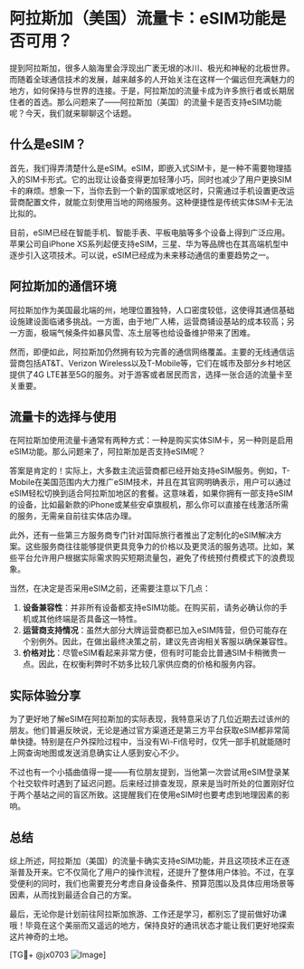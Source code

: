 # 阿拉斯加（美国）流量卡：eSIM功能是否可用？

提到阿拉斯加，很多人脑海里会浮现出广袤无垠的冰川、极光和神秘的北极世界。而随着全球通信技术的发展，越来越多的人开始关注在这样一个偏远但充满魅力的地方，如何保持与世界的连接。于是，阿拉斯加的流量卡成为许多旅行者或长期居住者的首选。那么问题来了——阿拉斯加（美国）的流量卡是否支持eSIM功能呢？今天，我们就来聊聊这个话题。

## 什么是eSIM？

首先，我们得弄清楚什么是eSIM。eSIM，即嵌入式SIM卡，是一种不需要物理插入的SIM卡形式。它的出现让设备变得更加轻薄小巧，同时也减少了用户更换SIM卡的麻烦。想象一下，当你去到一个新的国家或地区时，只需通过手机设置更改运营商配置文件，就能立刻使用当地的网络服务。这种便捷性是传统实体SIM卡无法比拟的。

目前，eSIM已经在智能手机、智能手表、平板电脑等多个设备上得到广泛应用。苹果公司自iPhone XS系列起便支持eSIM，三星、华为等品牌也在其高端机型中逐步引入这项技术。可以说，eSIM已经成为未来移动通信的重要趋势之一。

## 阿拉斯加的通信环境

阿拉斯加作为美国最北端的州，地理位置独特，人口密度较低，这使得其通信基础设施建设面临诸多挑战。一方面，由于地广人稀，运营商铺设基站的成本较高；另一方面，极端气候条件如暴风雪、冻土层等也给设备维护带来了困难。

然而，即便如此，阿拉斯加仍然拥有较为完善的通信网络覆盖。主要的无线通信运营商包括AT&T、Verizon Wireless以及T-Mobile等，它们在城市及部分乡村地区提供了4G LTE甚至5G的服务。对于游客或者居民而言，选择一张合适的流量卡至关重要。

## 流量卡的选择与使用

在阿拉斯加使用流量卡通常有两种方式：一种是购买实体SIM卡，另一种则是启用eSIM功能。那么问题来了，阿拉斯加是否支持eSIM呢？

答案是肯定的！实际上，大多数主流运营商都已经开始支持eSIM服务。例如，T-Mobile在美国范围内大力推广eSIM技术，并且在其官网明确表示，用户可以通过eSIM轻松切换到适合阿拉斯加地区的套餐。这意味着，如果你拥有一部支持eSIM的设备，比如最新款的iPhone或某些安卓旗舰机，那么你可以直接在线激活所需的服务，无需亲自前往实体店办理。

此外，还有一些第三方服务商专门针对国际旅行者推出了定制化的eSIM解决方案。这些服务商往往能够提供更具竞争力的价格以及更灵活的服务选项。比如，某些平台允许用户根据实际需求购买短期流量包，避免了传统预付费模式下的浪费现象。

当然，在决定是否采用eSIM之前，还需要注意以下几点：

1. **设备兼容性**：并非所有设备都支持eSIM功能。在购买前，请务必确认你的手机或其他终端是否具备这一特性。
2. **运营商支持情况**：虽然大部分大牌运营商都已加入eSIM阵营，但仍可能存在个别例外。因此，在做出最终决策之前，建议先咨询相关客服以确保兼容性。
3. **价格对比**：尽管eSIM看起来非常方便，但有时可能会比普通SIM卡稍微贵一点。因此，在权衡利弊时不妨多比较几家供应商的价格和服务内容。

## 实际体验分享

为了更好地了解eSIM在阿拉斯加的实际表现，我特意采访了几位近期去过该州的朋友。他们普遍反映说，无论是通过官方渠道还是第三方平台获取eSIM都非常简单快捷。特别是在户外探险过程中，当没有Wi-Fi信号时，仅凭一部手机就能随时上网查询地图或发送消息确实让人感到安心不少。

不过也有一个小插曲值得一提——有位朋友提到，当他第一次尝试用eSIM登录某个社交软件时遇到了延迟问题。后来经过排查发现，原来是当时所处的位置刚好位于两个基站之间的盲区所致。这提醒我们在使用eSIM时也要考虑到地理因素的影响。

## 总结

综上所述，阿拉斯加（美国）的流量卡确实支持eSIM功能，并且这项技术正在逐渐普及开来。它不仅简化了用户的操作流程，还提升了整体用户体验。不过，在享受便利的同时，我们也需要充分考虑自身设备条件、预算范围以及具体应用场景等因素，从而找到最适合自己的方案。

最后，无论你是计划前往阿拉斯加旅游、工作还是学习，都别忘了提前做好功课哦！毕竟在这个美丽而又遥远的地方，保持良好的通讯状态才能让我们更好地探索这片神奇的土地。

[TG💪+ @jx0703 ![Image](https://github.com/user-attachments/assets/dbca1d08-cadb-493c-b0ec-ad6f7a83f270)]